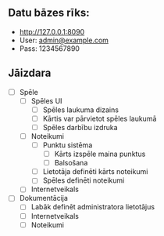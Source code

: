 ## Datu bāzes rīks:

- http://127.0.0.1:8090
- User: admin@example.com
- Pass: 1234567890


## Jāizdara
- [ ] Spēle
  - [ ] Spēles UI
    - [ ] Spēles laukuma dizains
    - [ ] Kārtis var pārvietot spēles laukumā
    - [ ] Spēles darbību izdruka
  - [ ] Noteikumi
    - [ ] Punktu sistēma
      - [ ] Kārts izspēle maina punktus
      - [ ] Balsošana
    - [ ] Lietotāja definēti kārts noteikumi
    - [ ] Spēles definēti noteikumi
  - [ ] Internetveikals 
- [ ] Dokumentācija
  - [ ] Labāk definēt administratora lietotājus
  - [ ] Internetveikals
  - [ ] Noteikumi
